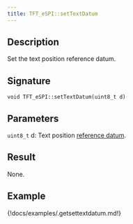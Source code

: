 ```yaml
---
title: TFT_eSPI::setTextDatum 
---
```


## Description

Set the text position reference datum.

## Signature

`void TFT_eSPI::setTextDatum(uint8_t d)`

## Parameters

`uint8_t` d: Text position [reference datum](../datums.md).

## Result

None.

## Example

{!docs/examples/.getsettextdatum.md!}
